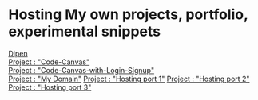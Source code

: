 # Hosting My own projects, portfolio, experimental snippets
<a href="Dipen.html">Dipen</a>
<br>
<a href="Project-CodeCanvas\Code-Canvas-Landing-Page.html">Project : "Code-Canvas"</a>
<br>
<a href="Project-CodeCanvas-Login-Signup/Code-Canvas-Landing-Page.html">Project : "Code-Canvas-with-Login-Signup"</a>
<br>
<a href="www.alynor.wiki">Project : "My Domain"</a>
<a href="dipen.alynor.wiki">Project : "Hosting port 1"</a>
<a href="">Project : "Hosting port 2"</a>
<a href="">Project : "Hosting port 3"</a>
